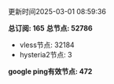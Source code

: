 更新时间2025-03-01 08:59:36

**总订阅: 165**
**总节点: 52786**
- vless节点: 32184
- hysteria2节点: 3

**google ping有效节点: 472**
